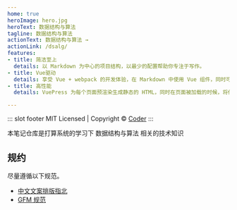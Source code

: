 ```yaml
---
home: true
heroImage: hero.jpg
heroText: 数据结构与算法
tagline: 数据结构与算法
actionText: 数据结构与算法 →
actionLink: /dsalg/
features:
- title: 简洁至上
  details: 以 Markdown 为中心的项目结构，以最少的配置帮助你专注于写作。
- title: Vue驱动
  details: 享受 Vue + webpack 的开发体验，在 Markdown 中使用 Vue 组件，同时可以使用 Vue 来开发自定义主题。
- title: 高性能
  details: VuePress 为每个页面预渲染生成静态的 HTML，同时在页面被加载的时候，将作为 SPA 运行。

---
```

::: slot footer
MIT Licensed | Copyright © [Coder](http://blog.codezf.com)
:::

本笔记仓库是打算系统的学习下 数据结构与算法 相关的技术知识

## 规约

尽量遵循以下规范。

- [中文文案排版指北](https://github.com/mzlogin/chinese-copywriting-guidelines)
- [GFM 规范](https://github.github.com/gfm/)
